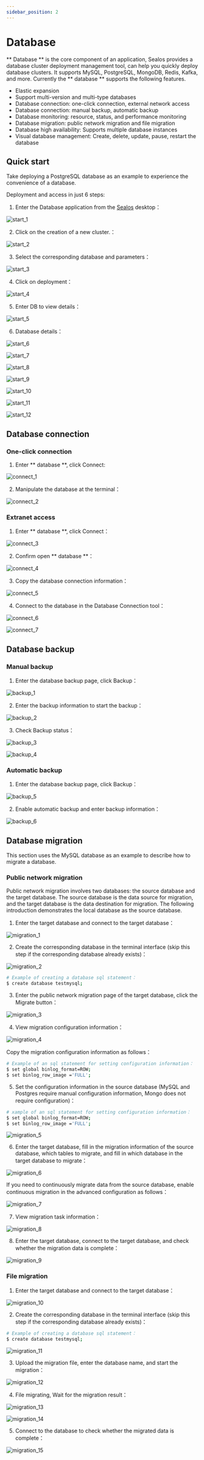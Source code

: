 ```yaml
---
sidebar_position: 2
---
```


# Database

** Database ** is the core component of an application, Sealos provides a database cluster deployment management tool, can help you quickly deploy database clusters. It supports MySQL, PostgreSQL, MongoDB, Redis, Kafka, and more. Currently the ** database ** supports the following features.

+ Elastic expansion
+ Support multi-version and multi-type databases
+ Database connection: one-click connection, external network access
+ Database connection: manual backup, automatic backup
+ Database monitoring: resource, status, and performance monitoring
+ Database migration: public network migration and file migration
+ Database high availability: Supports multiple database instances
+ Visual database management: Create, delete, update, pause, restart the database


## Quick start

Take deploying a PostgreSQL database as an example to experience the convenience of a database.

Deployment and access in just 6 steps:

1. Enter the Database application from the [Sealos](https://cloud.sealos.io) desktop：

![start_1](./imgs/start_1.png)

2. Click on the creation of a new cluster.：

![start_2](./imgs/start_2.png)

3. Select the corresponding database and parameters：

![start_3](./imgs/start_3.png)

4. Click on deployment：

![start_4](./imgs/start_4.png)

5. Enter DB to view details：

![start_5](./imgs/start_5.png)

6. Database details：

![start_6](./imgs/start_6.png)

![start_7](./imgs/start_7.png)

![start_8](./imgs/start_8.png)

![start_9](./imgs/start_9.png)

![start_10](./imgs/start_10.png)

![start_11](./imgs/start_11.png)

![start_12](./imgs/start_12.png)


## Database connection

### One-click connection

1. Enter ** database **, click Connect:

![connect_1](./imgs/connect_1.png)

2. Manipulate the database at the terminal：

![connect_2](./imgs/connect_2.png)


### Extranet access

1. Enter ** database **, click Connect：

![connect_3](./imgs/connect_3.png)

2. Confirm open ** database **：

![connect_4](./imgs/connect_4.png)

3. Copy the database connection information：

![connect_5](./imgs/connect_5.png)

4. Connect to the database in the Database Connection tool：

![connect_6](./imgs/connect_6.png)

![connect_7](./imgs/connect_7.png)


## Database backup

### Manual backup
1. Enter the database backup page, click Backup：

![backup_1](./imgs/backup_1.png)

2. Enter the backup information to start the backup：

![backup_2](./imgs/backup_2.png)

3. Check Backup status：

![backup_3](./imgs/backup_3.png)

![backup_4](./imgs/backup_4.png)


### Automatic backup
1. Enter the database backup page, click Backup：

![backup_5](./imgs/backup_5.png)

2. Enable automatic backup and enter backup information：

![backup_6](./imgs/backup_6.png)


## Database migration

This section uses the MySQL database as an example to describe how to migrate a database.

### Public network migration

Public network migration involves two databases: the source database and the target database. The source database is the data source for migration, and the target database is the data destination for migration. The following introduction demonstrates the local database as the source database.

1. Enter the target database and connect to the target database：

![migration_1](./imgs/migration_1.png)

2. Create the corresponding database in the terminal interface (skip this step if the corresponding database already exists)：

![migration_2](./imgs/migration_2.png)
```bash
# Example of creating a database sql statement：
$ create database testmysql;
```

3. Enter the public network migration page of the target database, click the Migrate button：

![migration_3](./imgs/migration_3.png)

4. View migration configuration information：

![migration_4](./imgs/migration_4.png)

Copy the migration configuration information as follows：
```bash
# Example of an sql statement for setting configuration information：
$ set global binlog_format=ROW;
$ set binlog_row_image ='FULL';
```

5. Set the configuration information in the source database (MySQL and Postgres require manual configuration information, Mongo does not require configuration)：
```bash
# xample of an sql statement for setting configuration information：
$ set global binlog_format=ROW;
$ set binlog_row_image ='FULL';
```
![migration_5](./imgs/migration_5.png)

6. Enter the target database, fill in the migration information of the source database, which tables to migrate, and fill in which database in the target database to migrate：

![migration_6](./imgs/migration_6.png)

If you need to continuously migrate data from the source database, enable continuous migration in the advanced configuration as follows：

![migration_7](./imgs/migration_7.png)

7. View migration task information：

![migration_8](./imgs/migration_8.png)

8. Enter the target database, connect to the target database, and check whether the migration data is complete：

![migration_9](./imgs/migration_9.png)

### File migration

1. Enter the target database and connect to the target database：

![migration_10](./imgs/migration_10.png)

2. Create the corresponding database in the terminal interface (skip this step if the corresponding database already exists)：
```bash
# Example of creating a database sql statement：
$ create database testmysql;
```
![migration_11](./imgs/migration_11.png)

3. Upload the migration file, enter the database name, and start the migration：

![migration_12](./imgs/migration_12.png)

4. File migrating, Wait for the migration result：

![migration_13](./imgs/migration_13.png)

![migration_14](./imgs/migration_14.png)

5. Connect to the database to check whether the migrated data is complete：

![migration_15](./imgs/migration_15.png)